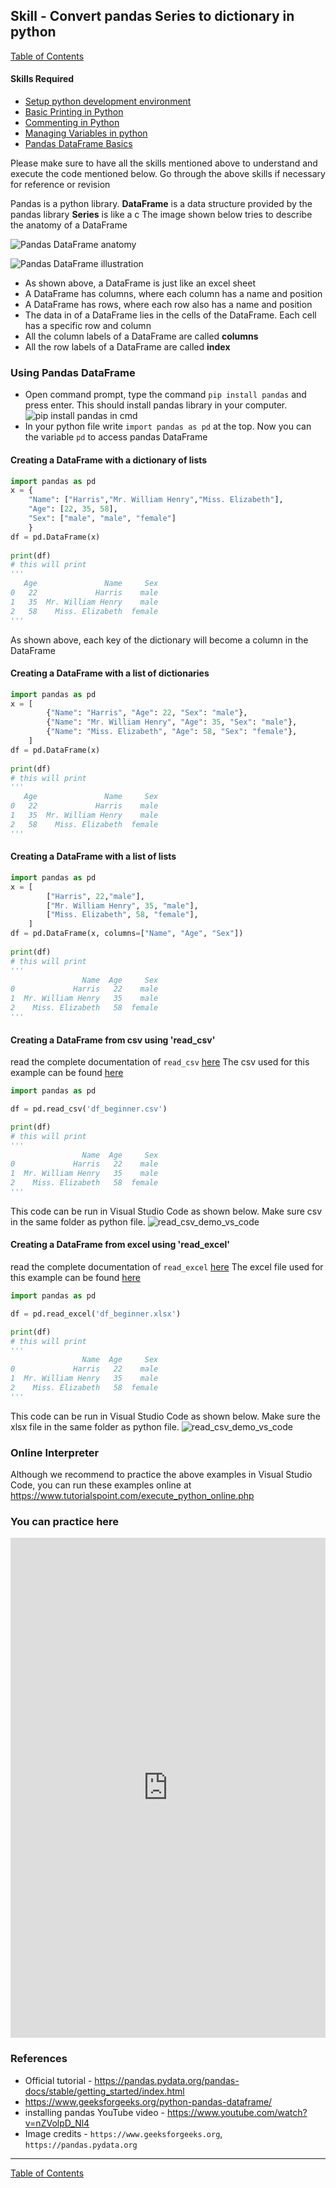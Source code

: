 ## Skill - Convert pandas Series to dictionary in python

[Table of Contents](https://nagasudhir.blogspot.com/2020/04/taming-python-table-of-contents.html)

#### Skills Required
* [Setup python development environment](https://nagasudhir.blogspot.com/2020/04/setup-python-development-environment_14.html)
* [Basic Printing in Python](https://nagasudhir.blogspot.com/2020/04/basic-printing-in-python.html)
* [Commenting in Python](https://nagasudhir.blogspot.com/2020/04/comments-in-python.html)
* [Managing Variables in python](https://nagasudhir.blogspot.com/2020/04/managing-variables-in-python.html)
* [Pandas DataFrame Basics](https://nagasudhir.blogspot.com/2020/05/pandas-dataframe-basics.html)

Please make sure to have all the skills mentioned above to understand and execute the code mentioned below. Go through the above skills if necessary for reference or revision

Pandas is a python library.
**DataFrame** is a data structure provided by the pandas library
**Series** is like a c 
The image shown below tries to describe the anatomy of a DataFrame

![Pandas DataFrame anatomy](https://github.com/nagasudhirpulla/taming_python/raw/master/blog/skills/assets/img/pandas_dataframe_anatomy.png)

![Pandas DataFrame illustration](https://github.com/nagasudhirpulla/taming_python/raw/master/blog/skills/assets/img/pandas_dataframe_illustration.png)
* As shown above, a DataFrame is just like an excel sheet
* A DataFrame has columns, where each column has a name and position
* A DataFrame has rows, where each row also has a name and position
* The data in of a DataFrame lies in the cells of the DataFrame. Each cell has a specific row and column
* All the column labels of a DataFrame are called **columns**
* All the row labels of a DataFrame are called **index**

### Using Pandas DataFrame
* Open command prompt, type the command ```pip install pandas``` and press enter. This should install pandas library in your computer.
![pip install pandas in cmd](https://github.com/nagasudhirpulla/taming_python/raw/master/blog/skills/assets/img/pip_install_pandas.png)
* In your python file write ```import pandas as pd``` at the top. Now you  can the variable `pd` to access pandas DataFrame

#### Creating a DataFrame with a dictionary of lists
```python
import pandas as pd
x = {
	"Name": ["Harris","Mr. William Henry","Miss. Elizabeth"],
	"Age": [22, 35, 58],
	"Sex": ["male", "male", "female"]
	}
df = pd.DataFrame(x)
 
print(df)
# this will print
'''
   Age               Name     Sex
0   22             Harris    male
1   35  Mr. William Henry    male
2   58    Miss. Elizabeth  female
'''
```
As shown above, each key of the dictionary will become a column in the DataFrame

#### Creating a DataFrame with a list of dictionaries
```python
import pandas as pd
x = [
        {"Name": "Harris", "Age": 22, "Sex": "male"},
        {"Name": "Mr. William Henry", "Age": 35, "Sex": "male"},
        {"Name": "Miss. Elizabeth", "Age": 58, "Sex": "female"},
    ]
df = pd.DataFrame(x)
 
print(df)
# this will print
'''
   Age               Name     Sex
0   22             Harris    male
1   35  Mr. William Henry    male
2   58    Miss. Elizabeth  female
'''
```

#### Creating a DataFrame with a list of lists
```python
import pandas as pd
x = [
        ["Harris", 22,"male"],
        ["Mr. William Henry", 35, "male"],
        ["Miss. Elizabeth", 58, "female"],
    ]
df = pd.DataFrame(x, columns=["Name", "Age", "Sex"])
 
print(df)
# this will print
'''
                Name  Age     Sex
0             Harris   22    male
1  Mr. William Henry   35    male
2    Miss. Elizabeth   58  female
'''
```

#### Creating a DataFrame from csv using 'read_csv'
read the complete documentation of `read_csv` [here](https://pandas.pydata.org/pandas-docs/stable/reference/api/pandas.read_csv.html)
The csv used for this example can be found [here](https://github.com/nagasudhirpulla/taming_python/raw/master/blog/skills/assets/data/df_beginner.csv)
```python
import pandas as pd

df = pd.read_csv('df_beginner.csv')

print(df)
# this will print
'''
                Name  Age     Sex
0             Harris   22    male
1  Mr. William Henry   35    male
2    Miss. Elizabeth   58  female
'''
```
This code can be run in Visual Studio Code as shown below. Make sure csv in the same folder as python file.
![read_csv_demo_vs_code](https://github.com/nagasudhirpulla/taming_python/raw/master/blog/skills/assets/img/read_csv_demo.png)
#### Creating a DataFrame from excel using 'read_excel'
read the complete documentation of `read_excel` [here](https://pandas.pydata.org/pandas-docs/stable/reference/api/pandas.read_excel.html)
The excel file used for this example can be found [here](https://github.com/nagasudhirpulla/taming_python/raw/master/blog/skills/assets/data/df_beginner.xlsx)
```python
import pandas as pd

df = pd.read_excel('df_beginner.xlsx')

print(df)
# this will print
'''
                Name  Age     Sex
0             Harris   22    male
1  Mr. William Henry   35    male
2    Miss. Elizabeth   58  female
'''
```
This code can be run in Visual Studio Code as shown below. Make sure the xlsx file in the same folder as python file.
![read_csv_demo_vs_code](https://github.com/nagasudhirpulla/taming_python/raw/master/blog/skills/assets/img/read_excel_demo.png)
### Online Interpreter
Although we recommend to practice the above examples in Visual Studio Code, you can run these examples online at https://www.tutorialspoint.com/execute_python_online.php

### You can practice here
<iframe height="800px" width="100%" src="https://repl.it/repls/WeirdUnknownDribbleware?lite=true" scrolling="no" frameborder="no" allowtransparency="true" allowfullscreen="true" sandbox="allow-forms allow-pointer-lock allow-popups allow-same-origin allow-scripts allow-modals"></iframe>

### References
* Official tutorial - https://pandas.pydata.org/pandas-docs/stable/getting_started/index.html
* https://www.geeksforgeeks.org/python-pandas-dataframe/
* installing pandas YouTube video - https://www.youtube.com/watch?v=nZVolpD_Nl4
* Image credits - ```https://www.geeksforgeeks.org```, ```https://pandas.pydata.org```
<hr/>

[Table of Contents](https://nagasudhir.blogspot.com/2020/04/taming-python-table-of-contents.html)


<!--stackedit_data:
eyJwcm9wZXJ0aWVzIjoidGl0bGU6IENvbnZlcnQgcGFuZGFzIF
NlcmllcyB0byBkaWN0aW9uYXJ5IGluIHB5dGhvblxuYXV0aG9y
OiBOYWdhc3VkaGlyIFB1bGxhXG5kYXRlOiAnMjAyMC0wNy0wNC
dcbnRhZ3M6ICdweXRob24sIGxlYXJuaW5nLCB0dXRvcmlhbCwg
dGFtaW5nX3B5dGhvbl9za2lsbCdcbmNhdGVnb3JpZXM6IHRhbW
luZ19weXRob25fc2tpbGxcbiIsImhpc3RvcnkiOls5OTI1MDQ0
MiwtNjEzOTAxOTM2LDE3ODA2NzIzODMsMTc4MDY3MjM4MywxNz
gwNjcyMzgzXX0=
-->